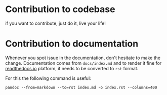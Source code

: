# Contribution to codebase
if you want to contribute, just do it, live your life!

# Contribution to documentation
Whenever you spot issue in the documentation, don't hesitate to make the change. Documentation comes from `docs/index.md` and to render it fine for [readthedocs.io](https://kcli.readthedocs.io) platform, it needs to be converted to `rst` format.

For this the following command is useful:

```
pandoc --from=markdown --to=rst index.md -o index.rst --columns=400
```

